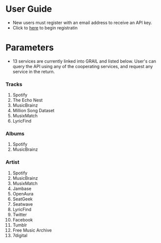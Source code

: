 # User Guide
- New users must register with an email address to receive an API key. 
- Click to [here](register.md) to begin registratin

# Parameters
- 13 services are currently linked into GRAIL and listed below. User's can query the API using any of the cooperating services, and request any service in the return.


### Tracks
1. Spotify
2. The Echo Nest
3. MusicBrainz
4. Million Song Dataset
5. MusixMatch
6. LyricFind

### Albums
1. Spotify
2. MusicBrainz

### Artist
1. Spotify 
2. MusicBrainz
3. MusixMatch
4. Jambase
5. OpenAura
6. SeatGeek
7. Seatwave
8. LyricFind
9. Twitter
10. Facebook
11. Tumblr
12. Free Music Archive
13. 7digital
